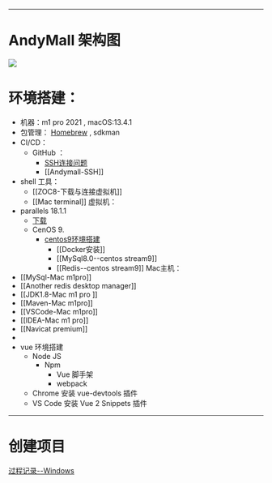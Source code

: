 
----
# AndyMall 架构图
![](https://i.imgur.com/PDv6F32.png)


# 环境搭建：

- 机器：m1 pro 2021  , macOS:13.4.1 
- 包管理： [Homebrew](Configuration/homebrew/Homebrew.md) , sdkman 
- CI/CD：
	- GitHub ：
		- [SSH连接问题](课程&笔记/技术栈/尚硅谷/谷粒商城/步骤与问题/SSH连接问题.md)
		- [[Andymall-SSH]]
- shell 工具：
	- [[ZOC8-下载与连接虚拟机]]
	- [[Mac terminal]]
虚拟机：
- parallels 18.1.1  
	- [下载](https://luoxx.top/archives/pd-18-active)
	- CenOS 9.  
		- [centos9环境搭建](课程&笔记/技术栈/尚硅谷/谷粒商城/步骤与问题/centos9环境搭建.md)
			- [[Docker安装]]
			- [[MySql8.0--centos stream9]]
			- [[Redis--centos stream9]]
 Mac主机：
 - [[MySql-Mac m1pro]]
 - [[Another redis desktop manager]]
 - [[JDK1.8-Mac m1 pro ]]
 - [[Maven-Mac m1pro]]
 - [[VSCode-Mac m1pro]]
 - [[IDEA-Mac m1 pro]]
 - [[Navicat premium]]
 - 
- vue 环境搭建
	- Node JS
		- Npm
			- Vue 脚手架
			- webpack
	- Chrome 安装 vue-devtools 插件
	- VS Code 安装 Vue 2 Snippets 插件


----
# 创建项目

[过程记录--Windows](课程&笔记/技术栈/尚硅谷/谷粒商城/过程记录--Windows.md#^5daf8b)






